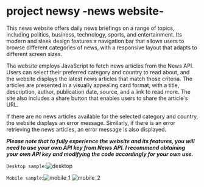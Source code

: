 # project newsy -news website-

This news website offers daily news briefings on a range of topics, including politics, business, technology, sports, and entertainment. Its modern and sleek design features a navigation bar that allows users to browse different categories of news, with a responsive layout that adapts to different screen sizes.

The website employs JavaScript to fetch news articles from the News API. Users can select their preferred category and country to read about, and the website displays the latest news articles that match those criteria. The articles are presented in a visually appealing card format, with a title, description, author, publication date, source, and a link to read more. The site also includes a share button that enables users to share the article's URL.

If there are no news articles available for the selected category and country, the website displays an error message. Similarly, if there is an error retrieving the news articles, an error message is also displayed.

***Please note that to fully experience the website and its features, you will need to use your own API key from News API. I recommend obtaining your own API key and modifying the code accordingly for your own use.***

`Desktop sample`:![desktop](https://user-images.githubusercontent.com/103477351/235559210-bd255700-b49e-47b5-a391-ae6976c7f4a9.png)


`Mobile sample`:![mobile_1](https://user-images.githubusercontent.com/103477351/235559228-d0b34ad8-0145-4c0d-8c4d-dc90b952ac95.png)
![mobile_2](https://user-images.githubusercontent.com/103477351/235559242-19c6716d-318e-4875-8782-7ed2dc126bbf.png)

